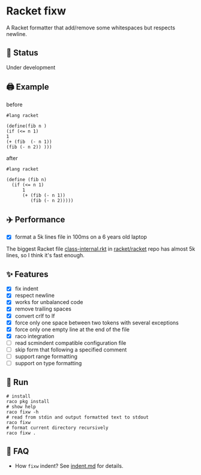 # Racket fixw

A Racket formatter that add/remove some whitespaces but respects newline.

## :battery: Status

Under development

## :printer: Example

before

```racket
#lang racket

(define(fib n )
(if (<= n 1)
1
(+ (fib  (- n 1))
(fib (- n 2)) )))
```

after

```racket
#lang racket

(define (fib n)
  (if (<= n 1)
      1
      (+ (fib (- n 1))
         (fib (- n 2)))))

```

## :airplane: Performance

* [x] format a 5k lines file in 100ms on a 6 years old laptop

The biggest Racket file [class-internal.rkt](https://github.com/racket/racket/blob/9b202f565d85cebdf8b5bb91d013eb0ecf06cba6/racket/collects/racket/private/class-internal.rkt) in [racket/racket](https://github.com/racket/racket) repo has almost 5k lines, so I think it's fast enough.

## :sparkles: Features

* [x] fix indent
* [x] respect newline
* [x] works for unbalanced code
* [x] remove trailing spaces
* [x] convert crlf to lf
* [x] force only one space between two tokens with several exceptions
* [x] force only one empty line at the end of the file
* [x] raco integration
* [ ] read scmindent compatible configuration file
* [ ] skip form that following a specified comment
* [ ] support range formatting
* [ ] support on type formatting

## :rocket: Run

```shell
# install
raco pkg install
# show help
raco fixw -h
# read from stdin and output formatted text to stdout
raco fixw
# format current directory recursively
raco fixw .
```

## :thinking: FAQ

* How `fixw` indent?
  See [indent.md](./indent.md) for details.
